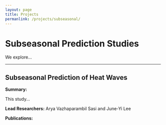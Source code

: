 ```yaml
---
layout: page
title: Projects
permanlink: /projects/subseasonal/
---
```


# Subseasonal Prediction Studies

We explore...

---

## Subseasonal Prediction of Heat Waves

**Summary:**  

This study...

**Lead Researchers:** Arya Vazhaparambil Sasi and June-Yi Lee

**Publications:** 
